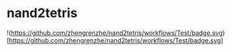 # nand2tetris

!(https://github.com/zhengrenzhe/nand2tetris/workflows/Test/badge.svg)[https://github.com/zhengrenzhe/nand2tetris/workflows/Test/badge.svg]